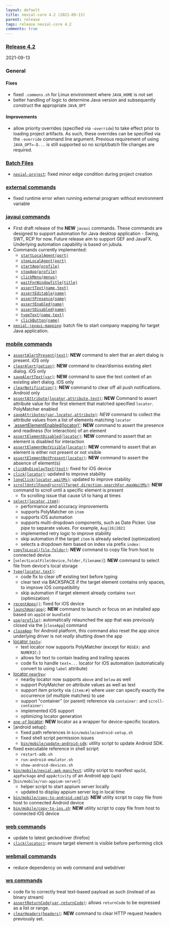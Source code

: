 ```yaml
---
layout: default
title: nexial-core 4.2 (2021-09-13)
parent: release
tags: release nexial-core 4.2
comments: true
---
```


### <a href="https://github.com/nexiality/nexial-core/releases/tag/nexial-core-v4.2_1320" class="external-link" target="_nexial_link">Release 4.2</a>
2021-09-13


### General

#### Fixes
- fixed `.commons.sh` for Linux environment where `JAVA_HOME` is not set
- better handling of logic to determine Java version and subsequently construct the appropriate `JAVA_OPT`

#### Improvements
- allow priority overrides (specified via `-override`) to take effect prior to loading project artifacts. As such, 
  these overrides can be specified via the `-override` command line argument. Previous requirement of using 
  `JAVA_OPT=-D...` is still supported so no script/batch file changes are required.


### [Batch Files](../userguide/BatchFiles)
- [`nexial-project`](../userguide/BatchFiles#nexial-project): fixed minor edge condition during project creation


### [external commands](../commands/external)
- fixed runtime error when running external program without environment variable


### [javaui commands](../commands/javaui)
- First draft release of the **NEW** `javaui` commands. These commands are designed to support automation for Java 
  desktop application - Swing, SWT, RCP for now. Future release aim to support GEF and JavaFX. Underlying automation
  capability is based on jubula.
- Commands currently implemented:
  - [`startLocalAgent(port)`](../commands/javaui/startLocalAgent(port))
  - [`stopLocalAgent(port)`](../commands/javaui/stopLocalAgent(port))
  - [`startApp(profile)`](../commands/javaui/startApp(profile))
  - [`stopApp(profile)`](../commands/javaui/stopApp(profile))
  - [`clickMenu(menus)`](../commands/javaui/clickMenu(menus))
  - [`waitForWindowTitle(title)`](../commands/javaui/waitForWindowTitle(title))
  - [`assertText(name,text)`](../commands/javaui/assertText(name,text))
  - [`assertEditable(name)`](../commands/javaui/assertEditable(name))
  - [`assertPresence(name)`](../commands/javaui/assertPresence(name))
  - [`assertEnabled(name)`](../commands/javaui/assertEnabled(name))
  - [`assertDisabled(name)`](../commands/javaui/assertDisabled(name))
  - [`typeText(name,text)`](../commands/javaui/typeText(name,text))
  - [`clickButton(name)`](../commands/javaui/clickButton(name))
- [`nexial-javaui-mapping`](../userguide/BatchFiles#nexial-javaui-mapping): batch file to start company mapping for 
  target Java application.


### [mobile commands](../commands/mobile)
- [`assertAlertPresent(text)`](../commands/mobile/assertAlertPresent(text)): **NEW** command to alert that an alert
  dialog is present. iOS only
- [`clearAlert(option)`](../commands/mobile/clearAlert(option)): **NEW** command to clear/dismiss existing alert
  dialog. iOS only
- [`saveAlertText(var)`](../commands/mobile/saveAlertText(var)): **NEW** command to save the text content of an
  existing alert dialog. iOS only
- [`clearNotification()`](../commands/mobile/clearNotification()): **NEW** command to clear off all push notifications.
  Android only
- [`assertAttribute(locator,attribute,text)`](assertAttribute(locator,attribute,text)): **NEW** Command to assert
  attribute value for the first element that matched specified `locator`. PolyMatcher enabled
- [`saveAttributes(var,locator,attribute)`](../commands/mobile/saveAttributes(var,locator,attribute)): *NEW* command to
  collect the attribute values from a list of elements matching `locator`
- [`assertElementEnabled(locator)'](../commands/mobile/assertElementEnabled(locator)): **NEW** command to assert the
  presence and readiness (for interaction) of an element
- [`assertElementDisabled(locator)`](../commands/mobile/assertElementDisabled(locator)): **NEW** command to assert that
  an element is disabled for interaction
- [`assertElementNotVisible(locator)`](../commands/mobile/assertElementNotVisible(locator)): **NEW** command to assert
  that an element is either not present or not visible
- [`assertElementNotPresent(locator)`](../commands/mobile/assertElementNotPresent(locator)): **NEW** command to assert
  the absence of element(s)
- [`clickByDisplayText(text)`](clickByDisplayText(text)): fixed for iOS device
- [`click(locator)`](../commands/mobile/click(locator)): updated to improve stability
- [`longClick(locator,waitMs)`](../commands/mobile/longClick(locator,waitMs)): updated to improve stability
- [`scrollUntilFound(scrollTarget,direction,searchFor,maxWaitMs)`](../commands/mobile/scrollUntilFound(scrollTarget,direction,searchFor,maxWaitMs)):
  **NEW** command to scroll until a specific element is present
  - fix scrolling issue that cause UI to hang at times
- [`select(locator,item)`](../commands/mobile/select(locator,item)): 
  - performance and accuracy improvements
  - supports PolyMatcher on `item`
  - supports iOS automation
  - supports multi-dropdown components, such as Date Picker. Use pipe to separate values. For example, `Aug|26|2021`
  - implemented retry logic to improve stability
  - skip automation if the target `item` is already selected (optimization)
  - selects a dropdown item based on index via prefix `index:`
- [`copyToLocal(file,folder)`](../commands/mobile/copyToLocal(file,folder)): **NEW** command to copy file from host to 
  connected device
- [`selectLocalFile(device,folder,filename)`]: **NEW** command to select file from device's local storage
- [`type(locator,text)`](../commands/mobile/type(locator,text)):
  - code fix to clear off existing text before typing
  - clear text via BACKSPACE if the target element contains only spaces, to improve iOS compatibility
  - skip automation if target element already contains `text` (optimization)
- [`recentApps()`](recentApps()): fixed for iOS device
- [`launchApp(app)`](../commands/mobile/launchApp(app)): **NEW** command to launch or focus on an installed app based 
  on `appId` or `bundleId`
- [`use(profile)`](../commands/mobile/use(profile)): automatically relaunched the app that was previously closed via
  the [`closeApp`] command
- [`closeApp`](../commands/mobile/closeApp()): for Android platform, this command also reset the app since underlying
  driver is not _really_ shutting down the app
- [locator `text=`](../commands/mobile/index#locators): 
  - text locator now supports PolyMatcher (except for `REGEX:` and `NUMERIC:`)
  - allows for text to contain leading and trailing spaces
  - code fix to handle `text=...` locator for iOS automation (automatically convert to using `label` attribute)
- [locator `nearby=`](../commands/mobile/index#locators): 
  - nearby locator now supports `above` and `below` as well
  - support PolyMatcher on attribute values as well as text
  - support item priority via `{item:#}` where user can specify exactly the occurrence (of multiple matches) to use
  - support "container" (or parent) reference via `container:` and `scroll-container:`
  - implemented iOS support
  - optimizing locator generation
- [`one-of` locator](../commands/mobile/index.html#locators): **NEW** locator as a wrapper for device-specific locators.
- [android setup]:
  - fixed path references in `bin/mobile/android-setup.sh`
  - fixed shell script permission issues
  - [`bin/mobile/update-android-sdk`](../commands/mobile/android_setup#updating-android-sdk): utility script to update
    Android SDK.
- fixed executable reference in shell script:
  - `restart-adb.sh`
  - `run-android-emulator.sh`
  - `show-android-devices.sh`
- [`bin/mobile/nexial-apk-manifest`](../commands/mobile/mobile_device_profile#approach-1-use-nexials-nexial-apk-manifest-utility-script): 
  utility script to manifest `appId`, `appPackage` and `appActivity` of an Android app (`apk`)
- [`bin/mobile/run-appium-server`]: 
  - helper script to start appium server locally
  - updated to display appium server log in local time
- [`bin/mobile/copy-to-android.cmd|sh`](../commands/mobile/mobile_device_profile#copy-files-to-device): **NEW** utility 
  script to copy file from host to connected Android device
- [`bin/mobile/copy-to-ios.sh`](../commands/mobile/mobile_device_profile#copy-files-to-device): **NEW** utility script 
  to copy file from host to connected iOS device


### [web commands](../commands/web)
- update to latest geckodriver (firefox)
- [`click(locator)`](../commands/web/click(locator)): ensure target element is visible before performing click


### [webmail commands](../commands/webmail)
- reduce dependency on web command and webdriver


### [ws commands](../commands/ws)
- code fix to correctly treat text-based payload as such (instead of as binary stream)
- [`assertReturnCode(var,returnCode)`](../commands/ws/assertReturnCode(var,returnCode)): allows `returnCode` to be
  expressed as a list or range.
- [`clearHeaders(headers)`](../commands/ws/clearHeaders(headers)): **NEW** command to clear HTTP request headers 
  previously set.
 